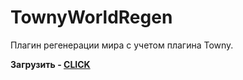 TownyWorldRegen
===============

Плагин регенерации мира с учетом плагина Towny.

<b>Загрузить - <a href="https://github.com/kapehh-karen/TownyWorldRegen/tree/master/out/artifacts/TownyWorldRegen">CLICK</a></b>
